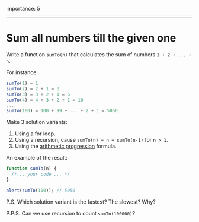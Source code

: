 importance: 5

---

# Sum all numbers till the given one

Write a function `sumTo(n)` that calculates the sum of numbers `1 + 2 + ... + n`.

For instance:

```js no-beautify
sumTo(1) = 1
sumTo(2) = 2 + 1 = 3
sumTo(3) = 3 + 2 + 1 = 6
sumTo(4) = 4 + 3 + 2 + 1 = 10
...
sumTo(100) = 100 + 99 + ... + 2 + 1 = 5050
```

Make 3 solution variants:

1. Using a for loop.
2. Using a recursion, cause `sumTo(n) = n + sumTo(n-1)` for `n > 1`.
3. Using the [arithmetic progression](https://en.wikipedia.org/wiki/Arithmetic_progression) formula.

An example of the result:

```js
function sumTo(n) {
  /*... your code ... */
}

alert(sumTo(100)); // 5050
```

P.S. Which solution variant is the fastest? The slowest? Why?

P.P.S. Can we use recursion to count `sumTo(100000)`?
